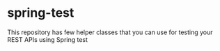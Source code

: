 # spring-test
This repository has few helper classes that you can use for testing your REST APIs using Spring test
